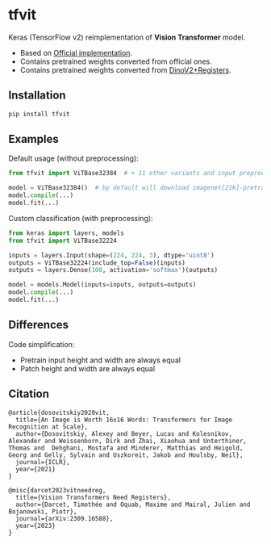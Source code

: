 # tfvit

Keras (TensorFlow v2) reimplementation of **Vision Transformer** model.

+ Based on [Official implementation](https://github.com/google-research/vision_transformer).
+ Contains pretrained weights converted from official ones.
+ Contains pretrained weights converted from [DinoV2+Registers](https://github.com/facebookresearch/dinov2).

## Installation

```bash
pip install tfvit
```

## Examples

Default usage (without preprocessing):

```python
from tfvit import ViTBase32384  # + 11 other variants and input preprocessing

model = ViTBase32384()  # by default will download imagenet[21k]-pretrained weights
model.compile(...)
model.fit(...)
```

Custom classification (with preprocessing):

```python
from keras import layers, models
from tfvit import ViTBase32224

inputs = layers.Input(shape=(224, 224, 3), dtype='uint8')
outputs = ViTBase32224(include_top=False)(inputs)
outputs = layers.Dense(100, activation='softmax')(outputs)

model = models.Model(inputs=inputs, outputs=outputs)
model.compile(...)
model.fit(...)
```

## Differences

Code simplification:

- Pretrain input height and width are always equal
- Patch height and width are always equal

## Citation

```
@article{dosovitskiy2020vit,
  title={An Image is Worth 16x16 Words: Transformers for Image Recognition at Scale},
  author={Dosovitskiy, Alexey and Beyer, Lucas and Kolesnikov, Alexander and Weissenborn, Dirk and Zhai, Xiaohua and Unterthiner, Thomas and  Dehghani, Mostafa and Minderer, Matthias and Heigold, Georg and Gelly, Sylvain and Uszkoreit, Jakob and Houlsby, Neil},
  journal={ICLR},
  year={2021}
}

@misc{darcet2023vitneedreg,
  title={Vision Transformers Need Registers},
  author={Darcet, Timothée and Oquab, Maxime and Mairal, Julien and Bojanowski, Piotr},
  journal={arXiv:2309.16588},
  year={2023}
}
```